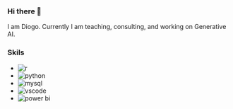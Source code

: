 ### Hi there 👋

I am Diogo. Currently I am teaching, consulting, and working on Generative AI.
<!--
**drs2022ds/drs2022ds** is a ✨ _special_ ✨ repository because its `README.md` (this file) appears on your GitHub profile.

Here are some ideas to get you started:

- 🔭 I’m currently working on ...
- 🌱 I’m currently learning ...
- 👯 I’m looking to collaborate on ...
- 🤔 I’m looking for help with ...
- 💬 Ask me about ...
- 📫 How to reach me: ...
- ⚡ Fun fact: ...
--> 
### Skils
- ![r](https://github.com/drs2022ds/drs2022ds/assets/134406560/02e67026-3fbe-4303-ba22-d182eee74d72)
- ![python](https://github.com/drs2022ds/drs2022ds/assets/134406560/05e1c573-6016-4c57-bab2-5e9eb8828559)
- ![mysql](https://github.com/drs2022ds/drs2022ds/assets/134406560/0f7b1790-c6ae-4554-a7f3-c20368a80eb7)
- ![vscode](https://github.com/drs2022ds/drs2022ds/assets/134406560/2b5d15c3-0932-4832-8398-5f89a32b9149)
- ![power bi](https://github.com/drs2022ds/drs2022ds/assets/134406560/19125c23-b8ba-4988-9a52-e5d028d46afc)
